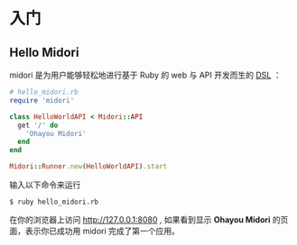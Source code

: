# 入门

## Hello Midori

midori 是为用户能够轻松地进行基于 Ruby 的 web 与 API 开发而生的 [DSL](https://zh.wikipedia.org/wiki/%E9%A2%86%E5%9F%9F%E7%89%B9%E5%AE%9A%E8%AF%AD%E8%A8%80) ：

```ruby
# hello_midori.rb
require 'midori'

class HelloWorldAPI < Midori::API
  get '/' do
    'Ohayou Midori'
  end
end

Midori::Runner.new(HelloWorldAPI).start
```

输入以下命令来运行

```
$ ruby hello_midori.rb
```

在你的浏览器上访问 http://127.0.0.1:8080 , 如果看到显示 **Ohayou Midori** 的页面，表示你已成功用 midori 完成了第一个应用。

